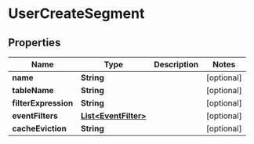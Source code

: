 
# UserCreateSegment

## Properties
Name | Type | Description | Notes
------------ | ------------- | ------------- | -------------
**name** | **String** |  |  [optional]
**tableName** | **String** |  |  [optional]
**filterExpression** | **String** |  |  [optional]
**eventFilters** | [**List&lt;EventFilter&gt;**](EventFilter.md) |  |  [optional]
**cacheEviction** | **String** |  |  [optional]



